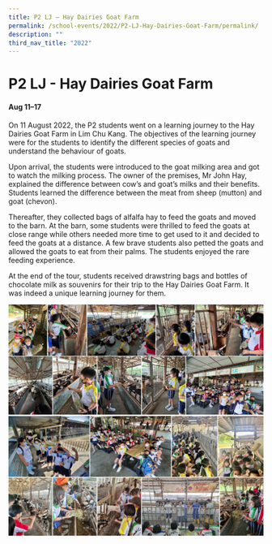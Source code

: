 ```yaml
---
title: P2 LJ – Hay Dairies Goat Farm
permalink: /school-events/2022/P2-LJ-Hay-Dairies-Goat-Farm/permalink/
description: ""
third_nav_title: "2022"
---
```

# P2 LJ - Hay Dairies Goat Farm

#### Aug 11–17

On 11 August 2022, the P2 students went on a learning journey to the Hay Dairies Goat Farm in Lim Chu Kang. The objectives of the learning journey were for the students to identify the different species of goats and understand the behaviour of goats. 

Upon arrival, the students were introduced to the goat milking area and got to watch the milking process. The owner of the premises, Mr John Hay, explained the difference between cow’s and goat’s milks and their benefits. Students learned the difference between the meat from sheep (mutton) and goat (chevon). 

Thereafter, they collected bags of alfalfa hay to feed the goats and moved to the barn. At the barn, some students were thrilled to feed the goats at close range while others needed more time to get used to it and decided to feed the goats at a distance. A few brave students also petted the goats and allowed the goats to eat from their palms. The students enjoyed the rare feeding experience. 

At the end of the tour, students received drawstring bags and bottles of chocolate milk as souvenirs for their trip to the Hay Dairies Goat Farm. It was indeed a unique learning journey for them.

![](/images/Hay.png)
![](/images/Hay2.png)